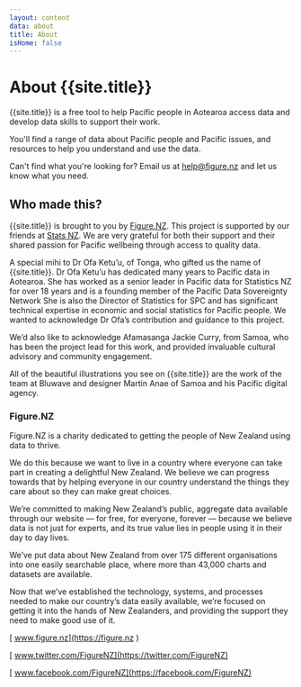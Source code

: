 ```yaml
---
layout: content
data: about
title: About
isHome: false
---
```


# About {{site.title}}

{{site.title}} is a free tool to help Pacific people in Aotearoa access data and develop data skills to support their work.

You'll find a range of data about Pacific people and Pacific issues, and resources to help you understand and use the data.

Can't find what you're looking for? Email us at <help@figure.nz> and let us know what you need.

## Who made this?

{{site.title}} is brought to you by [Figure.NZ](https://figure.nz). This project is supported by our friends at [Stats NZ](https://stats.govt.nz). We are very grateful for both their support and their shared passion for Pacific wellbeing through access to quality data.

A special mihi to Dr Ofa Ketu’u, of Tonga, who gifted us the name of {{site.title}}. Dr Ofa Ketu’u has dedicated many years to Pacific data in Aotearoa. She has worked as a senior leader in Pacific data for Statistics NZ for over 18 years and is a founding member of the Pacific Data Sovereignty Network She is also the Director of Statistics for SPC and has significant technical expertise in economic and social statistics for Pacific people. We wanted to acknowledge Dr Ofa’s contribution and guidance to this project. 

We’d also like to acknowledge Afamasanga Jackie Curry, from Samoa, who has been the project lead for this work, and provided invaluable cultural advisory and community engagement. 

All of the beautiful illustrations you see on {{site.title}} are the work of the team at Bluwave and designer Martin Anae of Samoa and his Pacific digital agency. 


### Figure.NZ

Figure.NZ is a charity dedicated to getting the people of New Zealand using data to thrive. 

We do this because we want to live in a country where everyone can take part in creating a delightful New Zealand. We believe we can progress towards that by helping everyone in our country understand the things they care about so they can make great choices.

We’re committed to making New Zealand’s public, aggregate data available through our website — for free, for everyone, forever — because we believe data is not just for experts, and its true value lies in people using it in their day to day lives.

We’ve put data about New Zealand from over 175 different organisations into one easily searchable place, where more than 43,000 charts and datasets are available.

Now that we’ve established the technology, systems, and processes needed to make our country’s data easily available, we’re focused on getting it into the hands of New Zealanders, and providing the support they need to make good use of it.

[<i class="fa fa-globe fa-fw" aria-hidden="true"></i> www.figure.nz](https://figure.nz )

[<i class="fa fa-twitter fa-fw" aria-hidden="true"></i> www.twitter.com/FigureNZ](https://twitter.com/FigureNZ)

[<i class="fa fa-facebook-official fa-fw" aria-hidden="true"></i> www.facebook.com/FigureNZ](https://facebook.com/FigureNZ)
